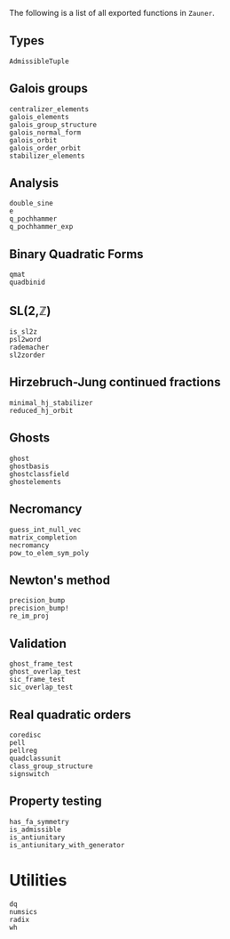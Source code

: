 The following is a list of all exported functions in `Zauner`.

## Types

```@docs; canonical=false
AdmissibleTuple
```

## Galois groups

```@docs; canonical=false
centralizer_elements
galois_elements
galois_group_structure
galois_normal_form
galois_orbit
galois_order_orbit
stabilizer_elements
```

## Analysis

```@docs; canonical=false
double_sine
e
q_pochhammer
q_pochhammer_exp
```

## Binary Quadratic Forms

```@docs; canonical=false
qmat
quadbinid
```

## SL(2,ℤ)

```@docs; canonical=false
is_sl2z
psl2word
rademacher
sl2zorder
```

## Hirzebruch-Jung continued fractions

```@docs; canonical=false
minimal_hj_stabilizer
reduced_hj_orbit
```

## Ghosts

```@docs; canonical=false
ghost
ghostbasis
ghostclassfield
ghostelements
```

## Necromancy

```@docs; canonical=false
guess_int_null_vec
matrix_completion
necromancy
pow_to_elem_sym_poly
```

## Newton's method

```@docs; canonical=false
precision_bump
precision_bump!
re_im_proj
```

## Validation

```@docs; canonical=false
ghost_frame_test
ghost_overlap_test
sic_frame_test
sic_overlap_test
```

## Real quadratic orders

```@docs; canonical=false
coredisc
pell
pellreg
quadclassunit
class_group_structure
signswitch
```

## Property testing

```@docs; canonical=false
has_fa_symmetry
is_admissible
is_antiunitary
is_antiunitary_with_generator
```

# Utilities

```@docs; canonical=false
dq
numsics
radix
wh
```
